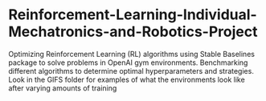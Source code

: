 # Reinforcement-Learning-Individual-Mechatronics-and-Robotics-Project
Optimizing Reinforcement Learning (RL) algorithms using Stable Baselines package to solve problems in OpenAI gym environments. Benchmarking different algorithms to determine optimal hyperparameters and strategies.
Look in the GIFS folder for examples of what the environments look like after varying amounts of training
